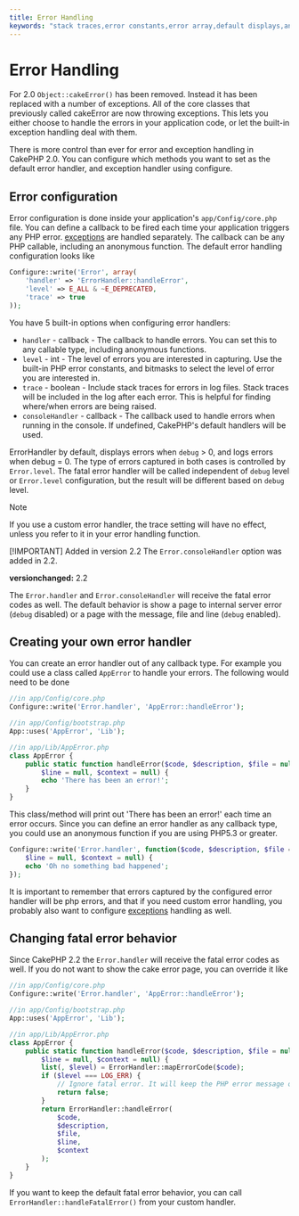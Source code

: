 ```yaml
---
title: Error Handling
keywords: "stack traces,error constants,error array,default displays,anonymous functions,error handlers,default error,error level,exception handler,php error,error handler,write error,core classes,exception handling,configuration error,application code,callback,custom error,exceptions,bitmasks,fatal error"
---
```


# Error Handling

For 2.0 `Object::cakeError()` has been removed. Instead it has been replaced with
a number of exceptions. All of the core classes that previously called cakeError
are now throwing exceptions. This lets you either choose to handle the errors
in your application code, or let the built-in exception handling deal with them.

There is more control than ever for error and exception handling in CakePHP 2.0.
You can configure which methods you want to set as the default error handler,
and exception handler using configure.

## Error configuration

Error configuration is done inside your application's `app/Config/core.php`
file. You can define a callback to be fired each time your application triggers
any PHP error. [exceptions](exceptions.md) are handled separately.
The callback can be any PHP callable, including an anonymous function. The
default error handling configuration looks like

```php
Configure::write('Error', array(
    'handler' => 'ErrorHandler::handleError',
    'level' => E_ALL & ~E_DEPRECATED,
    'trace' => true
));

```

You have 5 built-in options when configuring error handlers:

- `handler` - callback - The callback to handle errors. You can set this to any
  callable type, including anonymous functions.
- `level` - int - The level of errors you are interested in capturing. Use the
  built-in PHP error constants, and bitmasks to select the level of error you
  are interested in.
- `trace` - boolean - Include stack traces for errors in log files. Stack traces
  will be included in the log after each error. This is helpful for finding
  where/when errors are being raised.
- `consoleHandler` - callback - The callback used to handle errors when
  running in the console. If undefined, CakePHP's default handlers will be
  used.

ErrorHandler by default, displays errors when `debug` > 0, and logs errors when
debug = 0. The type of errors captured in both cases is controlled by `Error.level`.
The fatal error handler will be called independent of `debug` level or `Error.level`
configuration, but the result will be different based on `debug` level.

> [!NOTE]
> If you use a custom error handler, the trace setting will have no effect,
> unless you refer to it in your error handling function.
>
> [!IMPORTANT]
> Added in version 2.2
> The `Error.consoleHandler` option was added in 2.2.
>
> **versionchanged:** 2.2

The `Error.handler` and `Error.consoleHandler` will receive the fatal error
codes as well. The default behavior is show a page to internal server error
(`debug` disabled) or a page with the message, file and line (`debug` enabled).

## Creating your own error handler

You can create an error handler out of any callback type. For example you could
use a class called `AppError` to handle your errors. The following would
need to be done

```php
//in app/Config/core.php
Configure::write('Error.handler', 'AppError::handleError');

//in app/Config/bootstrap.php
App::uses('AppError', 'Lib');

//in app/Lib/AppError.php
class AppError {
    public static function handleError($code, $description, $file = null,
        $line = null, $context = null) {
        echo 'There has been an error!';
    }
}

```

This class/method will print out 'There has been an error!' each time an error
occurs. Since you can define an error handler as any callback type, you could
use an anonymous function if you are using PHP5.3 or greater.

```php
Configure::write('Error.handler', function($code, $description, $file = null,
    $line = null, $context = null) {
    echo 'Oh no something bad happened';
});

```

It is important to remember that errors captured by the configured error handler will be php
errors, and that if you need custom error handling, you probably also want to configure
[exceptions](exceptions.md) handling as well.

## Changing fatal error behavior

Since CakePHP 2.2 the `Error.handler` will receive the fatal error codes as well.
If you do not want to show the cake error page, you can override it like

```php
//in app/Config/core.php
Configure::write('Error.handler', 'AppError::handleError');

//in app/Config/bootstrap.php
App::uses('AppError', 'Lib');

//in app/Lib/AppError.php
class AppError {
    public static function handleError($code, $description, $file = null,
        $line = null, $context = null) {
        list(, $level) = ErrorHandler::mapErrorCode($code);
        if ($level === LOG_ERR) {
            // Ignore fatal error. It will keep the PHP error message only
            return false;
        }
        return ErrorHandler::handleError(
            $code,
            $description,
            $file,
            $line,
            $context
        );
    }
}

```

If you want to keep the default fatal error behavior, you can call `ErrorHandler::handleFatalError()`
from your custom handler.

